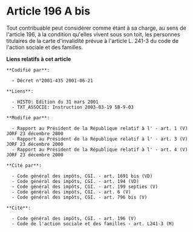 # Article 196 A bis

Tout contribuable peut considérer comme étant à sa charge, au sens de l'article 196, à la condition qu'elles vivent sous son
toit, les personnes titulaires de la carte d'invalidité prévue à l'article L. 241-3 du code de l'action sociale et des
familles.

**Liens relatifs à cet article**

	**Codifié par**:

	  - Décret n°2001-435 2001-06-21

	**Liens**:

	  - HISTO: Edition du 31 mars 2001
	  - TXT_ASSOCIE: Instruction 2003-03-19 5B-9-03

	**Modifié par**:

	  - Rapport au Président de la République relatif à l' - art. 1 (V) JORF 23 décembre 2000
	  - Rapport au Président de la République relatif à l' - art. 3 (V) JORF 23 décembre 2000
	  - Rapport au Président de la République relatif à l' - art. 4 (V) JORF 23 décembre 2000

	**Cité par**:

	  - Code général des impôts, CGI. - art. 1691 bis (VD)
	  - Code général des impôts, CGI. - art. 194 (VD)
	  - Code général des impôts, CGI. - art. 199 septies (V)
	  - Code général des impôts, CGI. - art. 6 (V)
	  - Code général des impôts, CGI. - art. 796 bis (V)

	**Cite**:

	  - Code général des impôts, CGI. - art. 196 (V)
	  - Code de l'action sociale et des familles - art. L241-3 (M)

